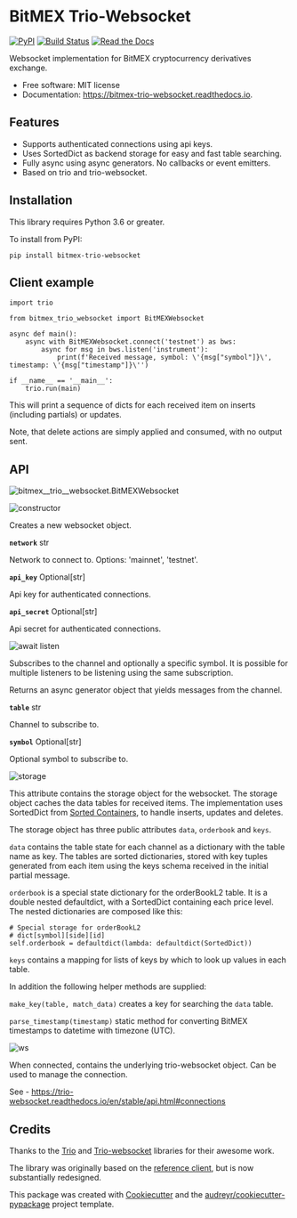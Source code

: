 # BitMEX Trio-Websocket


[![PyPI](https://img.shields.io/pypi/v/bitmex_trio_websocket.svg)](https://pypi.python.org/pypi/bitmex-trio-websocket)
[![Build Status](https://img.shields.io/travis/com/andersea/bitmex-trio-websocket.svg)](https://travis-ci.com/andersea/bitmex-trio-websocket)
[![Read the Docs](https://readthedocs.org/projects/bitmex-trio-websocket/badge/?version=latest)](https://bitmex-trio-websocket.readthedocs.io/en/latest/?badge=latest)

Websocket implementation for BitMEX cryptocurrency derivatives exchange.

* Free software: MIT license
* Documentation: https://bitmex-trio-websocket.readthedocs.io.

## Features

* Supports authenticated connections using api keys.
* Uses SortedDict as backend storage for easy and fast table searching.
* Fully async using async generators. No callbacks or event emitters.
* Based on trio and trio-websocket.

## Installation

This library requires Python 3.6 or greater. 

To install from PyPI:

    pip install bitmex-trio-websocket

## Client example

    import trio

    from bitmex_trio_websocket import BitMEXWebsocket

    async def main():
        async with BitMEXWebsocket.connect('testnet') as bws:
            async for msg in bws.listen('instrument'):
                print(f'Received message, symbol: \'{msg["symbol"]}\', timestamp: \'{msg["timestamp"]}\'')

    if __name__ == '__main__':
        trio.run(main)

This will print a sequence of dicts for each received item on inserts (including partials) or updates.

Note, that delete actions are simply applied and consumed, with no output sent.

## API

![bitmex__trio__websocket.BitMEXWebsocket](https://img.shields.io/badge/class-bitmex__trio__websocket.BitMEXWebsocket-blue?style=flat-square)

![constructor](https://img.shields.io/badge/constructor-BitMEXWebsocket(network%2C%20api__key%2C%20api__secret)-blue)

Creates a new websocket object.

**`network`** str

Network to connect to. Options: 'mainnet', 'testnet'.

**`api_key`** Optional\[str\]

Api key for authenticated connections. 

**`api_secret`** Optional\[str\]

Api secret for authenticated connections.

![await listen](https://img.shields.io/badge/await-listen(table,%20symbol=None)-green)

Subscribes to the channel and optionally a specific symbol. It is possible for multiple listeners
to be listening using the same subscription.

Returns an async generator object that yields messages from the channel.

**`table`** str

Channel to subscribe to.

**`symbol`** Optional[str]

Optional symbol to subscribe to.

![storage](https://img.shields.io/badge/attribute-storage-teal)

This attribute contains the storage object for the websocket. The storage object caches the data tables for received
items. The implementation uses SortedDict from [Sorted Containers](http://www.grantjenks.com/docs/sortedcontainers/index.html),
to handle inserts, updates and deletes.

The storage object has three public attributes `data`, `orderbook` and `keys`.

`data` contains the table state for each channel as a dictionary with the table name as key. The tables are sorted dictionaries, stored with key tuples generated from each item using the keys schema received in the initial partial message.

`orderbook` is a special state dictionary for the orderBookL2 table. It is a double nested defaultdict, with a SortedDict containing each price level. The nested dictionaries are composed like this:

    # Special storage for orderBookL2
    # dict[symbol][side][id]
    self.orderbook = defaultdict(lambda: defaultdict(SortedDict))

`keys` contains a mapping for lists of keys by which to look up values in each table.

In addition the following helper methods are supplied:

`make_key(table, match_data)` creates a key for searching the `data` table.

`parse_timestamp(timestamp)` static method for converting BitMEX timestamps to datetime with timezone (UTC).

![ws](https://img.shields.io/badge/attribute-ws-teal)

When connected, contains the underlying trio-websocket object. Can be used to manage the connection.

See - https://trio-websocket.readthedocs.io/en/stable/api.html#connections

## Credits

Thanks to the [Trio](https://github.com/python-trio/trio) and [Trio-websocket](https://github.com/HyperionGray/trio-websocket) libraries for their awesome work.

The library was originally based on the [reference client](https://github.com/BitMEX/api-connectors/tree/master/official-ws), but is now substantially redesigned.

This package was created with [Cookiecutter](https://github.com/audreyr/cookiecutter) and the [audreyr/cookiecutter-pypackage](https://github.com/audreyr/cookiecutter-pypackage) project template.
